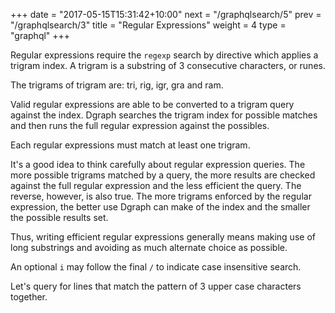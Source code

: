 +++
date = "2017-05-15T15:31:42+10:00"
next = "/graphqlsearch/5"
prev = "/graphqlsearch/3"
title = "Regular Expressions"
weight = 4
type = "graphql"
+++

Regular expressions require the `regexp` search by directive which applies a
trigram index. A trigram is a substring of 3 consecutive characters, or runes.

The trigrams of trigram are: tri, rig, igr, gra and ram.

Valid regular expressions are able to be converted to a trigram query against
the index. Dgraph searches the trigram index for possible matches and then runs
the full regular expression against the possibles.

Each regular expressions must match at least one trigram.

It's a good idea to think carefully about regular expression queries. The more
possible trigrams matched by a query, the more results are checked against the
full regular expression and the less efficient the query. The reverse, however,
is also true. The more trigrams enforced by the regular expression, the better
use Dgraph can make of the index and the smaller the possible results set.

Thus, writing efficient regular expressions generally means making use of long
substrings and avoiding as much alternate choice as possible.

An optional `i` may follow the final `/` to indicate case insensitive search.

Let's query for lines that match the pattern of 3 upper case characters
together.
